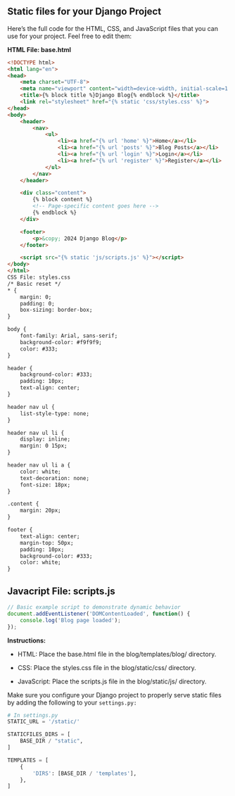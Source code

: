 ## Static files for your Django Project
Here’s the full code for the HTML, CSS, and JavaScript files that you can use for your project. Feel free to edit them:

**HTML File: base.html**

```html
<!DOCTYPE html>
<html lang="en">
<head>
    <meta charset="UTF-8">
    <meta name="viewport" content="width=device-width, initial-scale=1.0">
    <title>{% block title %}Django Blog{% endblock %}</title>
    <link rel="stylesheet" href="{% static 'css/styles.css' %}">
</head>
<body>
    <header>
        <nav>
            <ul>
                <li><a href="{% url 'home' %}">Home</a></li>
                <li><a href="{% url 'posts' %}">Blog Posts</a></li>
                <li><a href="{% url 'login' %}">Login</a></li>
                <li><a href="{% url 'register' %}">Register</a></li>
            </ul>
        </nav>
    </header>

    <div class="content">
        {% block content %}
        <!-- Page-specific content goes here -->
        {% endblock %}
    </div>

    <footer>
        <p>&copy; 2024 Django Blog</p>
    </footer>

    <script src="{% static 'js/scripts.js' %}"></script>
</body>
</html>
CSS File: styles.css
/* Basic reset */
* {
    margin: 0;
    padding: 0;
    box-sizing: border-box;
}

body {
    font-family: Arial, sans-serif;
    background-color: #f9f9f9;
    color: #333;
}

header {
    background-color: #333;
    padding: 10px;
    text-align: center;
}

header nav ul {
    list-style-type: none;
}

header nav ul li {
    display: inline;
    margin: 0 15px;
}

header nav ul li a {
    color: white;
    text-decoration: none;
    font-size: 18px;
}

.content {
    margin: 20px;
}

footer {
    text-align: center;
    margin-top: 50px;
    padding: 10px;
    background-color: #333;
    color: white;
}

```

## Javacript File: scripts.js

```js
// Basic example script to demonstrate dynamic behavior
document.addEventListener('DOMContentLoaded', function() {
    console.log('Blog page loaded');
});

```


**Instructions:**

- HTML: Place the base.html file in the blog/templates/blog/ directory.

- CSS: Place the styles.css file in the blog/static/css/ directory.

- JavaScript: Place the scripts.js file in the blog/static/js/ directory.

Make sure you configure your Django project to properly serve static files by adding the following to your `settings.py:`

```python
# In settings.py
STATIC_URL = '/static/'

STATICFILES_DIRS = [
    BASE_DIR / "static",
]

TEMPLATES = [
    {
        'DIRS': [BASE_DIR / 'templates'],
    },
]

```
